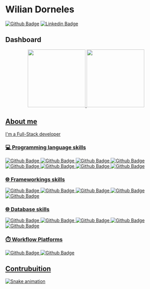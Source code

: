 # Wilian Dorneles

[![Github Badge](https://img.shields.io/badge/-Github-000?style=flat-square&logo=Github&logoColor=white&link=https://github.com/wiliantv)](https://github.com/wiliantv)
[![Linkedin Badge](https://img.shields.io/badge/-LinkedIn-blue?style=flat-square&logo=Linkedin&logoColor=white&link=https://www.linkedin.com/in/wilian-dorneles/)](https://www.linkedin.com/in/wilian-dorneles/)


## Dashboard
<div align="center">
  <a href="https://github.com/wiliantv">
  <img height="180em" src="https://github-readme-stats.vercel.app/api?username=wiliantv&show_icons=true&theme=dark&include_all_commits=true&count_private=true"/>
  <img height="180em" src="https://github-readme-stats.vercel.app/api/top-langs/?username=wiliantv&layout=compact&langs_count=7&theme=dark"/>
</div>


## About me
I'm a Full-Stack developer 
  
 ### 💻 Programming language skills 
  

![Github Badge](https://img.shields.io/badge/Java-ED8B00?style=for-the-badge&logo=java&logoColor=white)
![Github Badge](https://img.shields.io/badge/PHP-777BB4?style=for-the-badge&logo=php&logoColor=white)
![Github Badge](https://img.shields.io/badge/Node.js-43853D?style=for-the-badge&logo=node.js&logoColor=white)
![Github Badge](https://img.shields.io/badge/Dart-0175C2?style=for-the-badge&logo=dart&logoColor=white)
![Github Badge](https://img.shields.io/badge/Lua-2C2D72?style=for-the-badge&logo=lua&logoColor=white)
![Github Badge](https://img.shields.io/badge/JavaScript-F7DF1E?style=for-the-badge&logo=javascript&logoColor=black)
![Github Badge](https://img.shields.io/badge/TypeScript-007ACC?style=for-the-badge&logo=typescript&logoColor=white)
![Github Badge](https://img.shields.io/badge/Python-14354C?style=for-the-badge&logo=python&logoColor=white)
  
  
 ### 🌐 Frameworkings skills 
  
  
![Github Badge](https://img.shields.io/badge/Bootstrap-563D7C?style=for-the-badge&logo=bootstrap&logoColor=white)
![Github Badge](https://img.shields.io/badge/jQuery-0769AD?style=for-the-badge&logo=jquery&logoColor=white)
![Github Badge](https://img.shields.io/badge/Laravel-FF2D20?style=for-the-badge&logo=laravel&logoColor=white)
![Github Badge](https://img.shields.io/badge/Spring-6DB33F?style=for-the-badge&logo=spring&logoColor=white)
![Github Badge](https://img.shields.io/badge/Flutter-02569B?style=for-the-badge&logo=flutter&logoColor=white)
  
 ### 🌐 Database skills 
  
![Github Badge](https://img.shields.io/badge/MySQL-00000F?style=for-the-badge&logo=mysql&logoColor=white)
![Github Badge](https://img.shields.io/badge/PostgreSQL-316192?style=for-the-badge&logo=postgresql&logoColor=white)
![Github Badge](https://img.shields.io/badge/MongoDB-4EA94B?style=for-the-badge&logo=mongodb&logoColor=white)
![Github Badge](https://img.shields.io/badge/SQLite-07405E?style=for-the-badge&logo=sqlite&logoColor=white)
![Github Badge](https://img.shields.io/badge/MariaDB-003545?style=for-the-badge&logo=mariadb&logoColor=white)
  
  ### ⏱️ Workflow Platforms
  
![Github Badge](https://img.shields.io/badge/Jenkins-D24939?style=for-the-badge&logo=Jenkins&logoColor=white)
![Github Badge](https://img.shields.io/badge/Jira-0052CC?style=for-the-badge&logo=Jira&logoColor=white)
  
  
  
## Contrubuition


  ![Snake animation](https://github.com/wiliantv/wiliantv/blob/output/github-contribution-grid-snake.svg)
  




